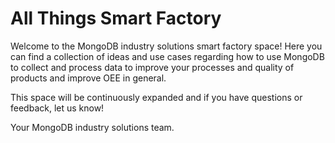 # All Things Smart Factory

Welcome to the MongoDB industry solutions smart factory space!
Here you can find a collection of ideas and use cases regarding how to use MongoDB to collect and process data to improve your processes and quality of products and improve OEE in general.

This space will be continuously expanded and if you have questions or feedback, let us know!

Your MongoDB industry solutions team.

